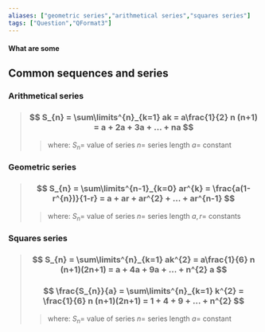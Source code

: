 ```yaml
---
aliases: ["geometric series","arithmetical series","squares series"]
tags: ["Question","QFormat3"]
---
```


#### What are some
## Common sequences and series

### Arithmetical series
> ### $$ S_{n} = \sum\limits^{n}_{k=1} ak = a\frac{1}{2} n (n+1) = a + 2a + 3a + ... + na $$ 
>> where:
>> $S_{n}=$ value of series 
>> $n=$ series length
>> $a=$ constant


### Geometric series

> ### $$ S_{n} = \sum\limits^{n-1}_{k=0} ar^{k} = \frac{a(1-r^{n})}{1-r} = a + ar + ar^{2} + ... + ar^{n-1} $$ 
>> where:
>> $S_{n}=$ value of series 
>> $n=$ series length
>> $a,r=$ constants

### Squares series

> ### $$ S_{n} = \sum\limits^{n}_{k=1} ak^{2} = a\frac{1}{6} n (n+1)(2n+1) = a + 4a + 9a + ... + n^{2} a $$ 
> ### $$ \frac{S_{n}}{a} = \sum\limits^{n}_{k=1} k^{2} = \frac{1}{6} n (n+1)(2n+1) = 1 + 4 + 9 + ... + n^{2} $$ 
>> where:
>> $S_{n}=$ value of series 
>> $n=$ series length
>> $a=$ constant

